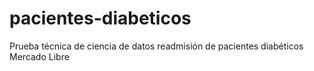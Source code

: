 # pacientes-diabeticos
Prueba técnica de ciencia de datos readmisión de pacientes diabéticos Mercado Libre

